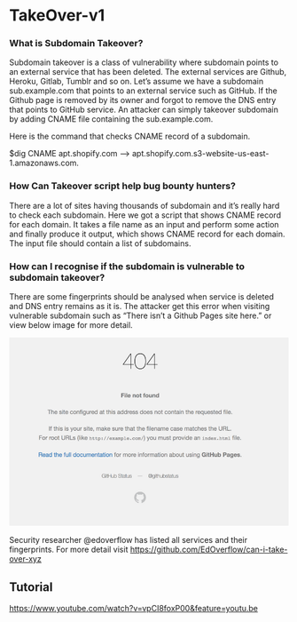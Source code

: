 # TakeOver-v1

### What is Subdomain Takeover?

Subdomain takeover is a class of vulnerability where subdomain points to an external service that has been deleted. The external services are Github, Heroku, Gitlab, Tumblr and so on. Let’s assume we have a subdomain sub.example.com that points to an external service such as GitHub. If the Github page is removed by its owner and forgot to remove the DNS entry that points to GitHub service. An attacker can simply takeover subdomain by adding CNAME file containing the sub.example.com.

Here is the command that checks CNAME record of a subdomain.

$dig CNAME apt.shopify.com --> apt.shopify.com.s3-website-us-east-1.amazonaws.com.

### How Can Takeover script help bug bounty hunters?

There are a lot of sites having thousands of subdomain and it’s really hard to check each subdomain. Here we got a script that shows CNAME record for each domain. It takes a file name as an input and perform some action and finally produce it output, which shows CNAME record for each domain. The input file should contain a list of subdomains.

### How can I recognise if the subdomain is vulnerable to subdomain takeover?

There are some fingerprints should be analysed when service is deleted and DNS entry remains as it is. The attacker get this error when visiting vulnerable subdomain such as “There isn’t a Github Pages site here.” or view below image for more detail.

![Alt text](/53D457E2-57EC-4217-89EA-9A6DA84E1ACE.png?raw=true "Optional Title")

Security researcher @edoverflow has listed all services and their fingerprints. For more detail visit https://github.com/EdOverflow/can-i-take-over-xyz

## Tutorial

https://www.youtube.com/watch?v=vpCI8foxP00&feature=youtu.be
